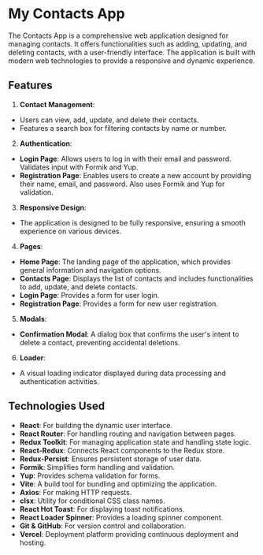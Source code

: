 # My Contacts App

The Contacts App is a comprehensive web application designed for managing contacts. It offers functionalities such as adding, updating, and deleting contacts, with a user-friendly interface. The application is built with modern web technologies to provide a responsive and dynamic experience.

## Features

1. **Contact Management**:

- Users can view, add, update, and delete their contacts.
- Features a search box for filtering contacts by name or number.

2. **Authentication**:

- **Login Page**: Allows users to log in with their email and password. Validates input with Formik and Yup.
- **Registration Page**: Enables users to create a new account by providing their name, email, and password. Also uses Formik and Yup for validation.

3. **Responsive Design**:

- The application is designed to be fully responsive, ensuring a smooth experience on various devices.

4. **Pages**:

- **Home Page**: The landing page of the application, which provides general information and navigation options.
- **Contacts Page**: Displays the list of contacts and includes functionalities to add, update, and delete contacts.
- **Login Page**: Provides a form for user login.
- **Registration Page**: Provides a form for new user registration.
  
5. **Modals**:

- **Confirmation Modal**: A dialog box that confirms the user's intent to delete a contact, preventing accidental deletions.

6. **Loader**:

- A visual loading indicator displayed during data processing and authentication activities.

## Technologies Used

- **React**: For building the dynamic user interface.
- **React Router**: For handling routing and navigation between pages.
- **Redux Toolkit**: For managing application state and handling state logic.
- **React-Redux**: Connects React components to the Redux store.
- **Redux-Persist**: Ensures persistent storage of user data.
- **Formik**: Simplifies form handling and validation.
- **Yup**: Provides schema validation for forms.
- **Vite**: A build tool for bundling and optimizing the application.
- **Axios**: For making HTTP requests.
- **clsx**: Utility for conditional CSS class names.
- **React Hot Toast**: For displaying toast notifications.
- **React Loader Spinner**: Provides a loading spinner component.
- **Git & GitHub**: For version control and collaboration.
- **Vercel**: Deployment platform providing continuous deployment and hosting.
